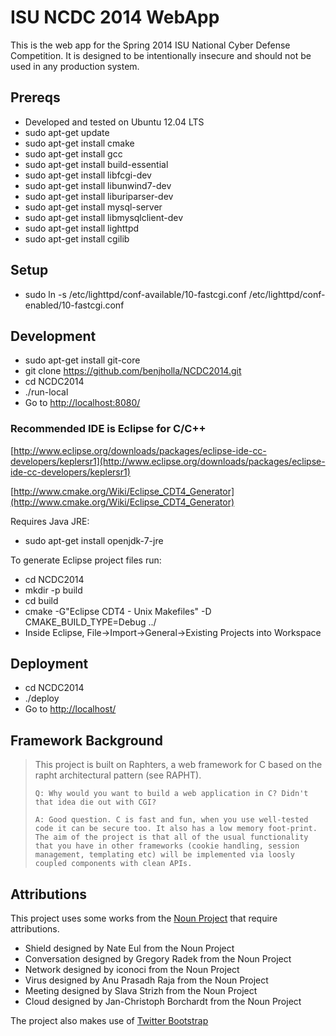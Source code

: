 # ISU NCDC 2014 WebApp

This is the web app for the Spring 2014 ISU National Cyber Defense Competition.  It is designed to be intentionally insecure and should not be used in any production system.

## Prereqs
* Developed and tested on Ubuntu 12.04 LTS
* sudo apt-get update
* sudo apt-get install cmake
* sudo apt-get install gcc 
* sudo apt-get install build-essential
* sudo apt-get install libfcgi-dev
* sudo apt-get install libunwind7-dev
* sudo apt-get install liburiparser-dev
* sudo apt-get install mysql-server
* sudo apt-get install libmysqlclient-dev
* sudo apt-get install lighttpd
* sudo apt-get install cgilib

## Setup
* sudo ln -s /etc/lighttpd/conf-available/10-fastcgi.conf /etc/lighttpd/conf-enabled/10-fastcgi.conf

## Development
* sudo apt-get install git-core
* git clone https://github.com/benjholla/NCDC2014.git
* cd NCDC2014
* ./run-local
* Go to [http://localhost:8080/](http://localhost:8080/)

### Recommended IDE is Eclipse for C/C++
[http://www.eclipse.org/downloads/packages/eclipse-ide-cc-developers/keplersr1](http://www.eclipse.org/downloads/packages/eclipse-ide-cc-developers/keplersr1)

[http://www.cmake.org/Wiki/Eclipse_CDT4_Generator](http://www.cmake.org/Wiki/Eclipse_CDT4_Generator)

Requires Java JRE:
* sudo apt-get install openjdk-7-jre

To generate Eclipse project files run:
* cd NCDC2014
* mkdir -p build
* cd build
* cmake -G"Eclipse CDT4 - Unix Makefiles" -D CMAKE_BUILD_TYPE=Debug ../
* Inside Eclipse, File->Import->General->Existing Projects into Workspace

## Deployment
* cd NCDC2014
* ./deploy
* Go to [http://localhost/](http://localhost/)

## Framework Background
> This project is built on Raphters, a web framework for C based on the rapht architectural pattern (see RAPHT).
>     
>     Q: Why would you want to build a web application in C? Didn't that idea die out with CGI?
>     
>     A: Good question. C is fast and fun, when you use well-tested code it can be secure too. It also has a low memory foot-print. The aim of the project is that all of the usual functionality that you have in other frameworks (cookie handling, session management, templating etc) will be implemented via loosly coupled components with clean APIs.

## Attributions
This project uses some works from the [Noun Project](http://thenounproject.com/) that require attributions.
* Shield designed by Nate Eul from the Noun Project
* Conversation designed by Gregory Radek from the Noun Project
* Network designed by iconoci from the Noun Project 
* Virus designed by Anu Prasadh Raja from the Noun Project
* Meeting designed by Slava Strizh from the Noun Project
* Cloud designed by Jan-Christoph Borchardt from the Noun Project

The project also makes use of [Twitter Bootstrap](http://getbootstrap.com/)
